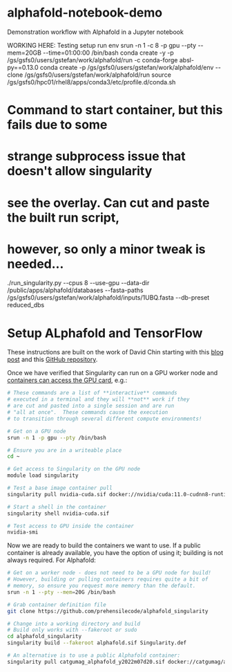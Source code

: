 # alphafold-notebook-demo
Demonstration workflow with Alphafold in a Jupyter notebook

WORKING HERE: Testing setup run env
srun -n 1 -c 8 -p gpu --pty --mem=20GB --time=01:00:00 /bin/bash
conda create -y -p /gs/gsfs0/users/gstefan/work/alphafold/run -c conda-forge absl-py==0.13.0
conda create -p /gs/gsfs0/users/gstefan/work/alphafold/env --clone /gs/gsfs0/users/gstefan/work/alphafold/run
source /gs/gsfs0/hpc01/rhel8/apps/conda3/etc/profile.d/conda.sh

# Command to start container, but this fails due to some
# strange subprocess issue that doesn't allow singularity
# see the overlay.  Can cut and paste the built run script,
# however, so only a minor tweak is needed...
./run_singularity.py --cpus 8 --use-gpu --data-dir /public/apps/alphafold/databases --fasta-paths /gs/gsfs0/users/gstefan/work/alphafold/inputs/1UBQ.fasta --db-preset reduced_dbs


# Setup ALphafold and TensorFlow

These instructions are built on the work of David Chin
starting with this [blog post](https://linuxfollies.blogspot.com/2021/09/alphafold-2-on-singularity-slurm.html)
and this [GitHub repository](https://github.com/prehensilecode/alphafold_singularity).

Once we have verified that Singularity can run on
a GPU worker node and [containers can access the GPU card](https://blog.roboflow.com/use-the-gpu-in-docker/), e.g.:
```bash
# These commands are a list of **interactive** commands
# executed in a terminal and they will **not** work if they
# are cut and pasted into a single session and are run
# "all at once".  These commands cause the execution
# to transition through several different compute environments!

# Get on a GPU node
srun -n 1 -p gpu --pty /bin/bash

# Ensure you are in a writeable place
cd ~

# Get access to Singularity on the GPU node
module load singularity

# Test a base image container pull
singularity pull nvidia-cuda.sif docker://nvidia/cuda:11.0-cudnn8-runtime-ubuntu18.04

# Start a shell in the container
singularity shell nvidia-cuda.sif

# Test access to GPU inside the container
nvidia-smi
```

Now we are ready to build the containers we want to use.  If a public
container is already available, you have the option of using it;
building is not always required.  For Alphafold:
```bash
# Get on a worker node - does not need to be a GPU node for build!
# However, building or pulling containers requires quite a bit of
# memory, so ensure you request more memory than the default.
srun -n 1 --pty --mem=20G /bin/bash

# Grab container definition file
git clone https://github.com/prehensilecode/alphafold_singularity

# Change into a working directory and build
# Build only works with --fakeroot or sudo
cd alphafold_singularity
singularity build --fakeroot alphafold.sif Singularity.def

# An alternative is to use a public Alphafold container:
singularity pull catgumag_alphafold_y2022m07d20.sif docker://catgumag/alphafold

```
